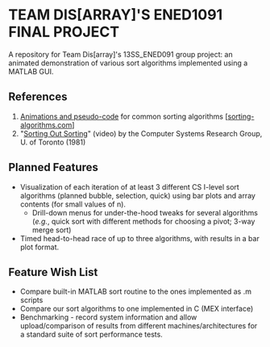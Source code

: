 TEAM DIS[ARRAY]'S ENED1091 FINAL PROJECT
========================================

A repository for Team Dis[array]'s 13SS\_ENED091 group project: an animated demonstration of various sort algorithms implemented using a MATLAB GUI.

References
----------
1. [Animations and pseudo-code](http://www.sorting-algorithms.com) for common sorting algorithms [[sorting-algorithms.com](sorting-algorithms.com)]
2. "[Sorting Out Sorting](http://youtu.be/SJwEwA5gOkM)" (video) by the Computer Systems Research Group, U. of Toronto (1981)

Planned Features
----------------
* Visualization of each iteration of at least 3 different CS I-level sort algorithms (planned bubble, selection, quick) using bar plots and array contents (for small values of n).
  * Drill-down menus for under-the-hood tweaks for several algorithms (<em>e.g.</em>, quick sort with different methods for choosing a pivot; 3-way merge sort)
* Timed head-to-head race of up to three algorithms, with results in a bar plot format.


Feature Wish List
-----------------
* Compare built-in MATLAB sort routine to the ones implemented as .m scripts
* Compare our sort algorithms to one implemented in C (MEX interface)
* Benchmarking - record system information and allow upload/comparison of results from different machines/architectures for a standard suite of sort performance tests.
